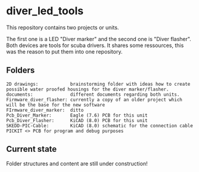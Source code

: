 # diver_led_tools
This repository contains two projects or units.

The first one is a LED "Diver marker" and the second one is "Diver flasher".
Both devices are tools for scuba drivers.
It shares some ressources, this was the reason to put them into one repository.

## Folders
    2D drawings:            brainstorming folder with ideas how to create possible water proofed housings for the diver marker/flasher.
    documents:              different documents regarding both units.
    Firmware_diver_flasher: currently a copy of an older project which will be the base for the new software
    FIrmware_diver_marker:  ditto
    Pcb_Diver_Marker:       Eagle (7.6) PCB for this unit
    Pcb_Diver_Flasher:      KiCAD (8.0) PCB for this unit
    SKEDD-PIC-Cable:        KiCAD (8.0) schematic for the connection cable PICKIT <> PCB for program and debug purposes

## Current state
Folder structures and content are still under construction!

